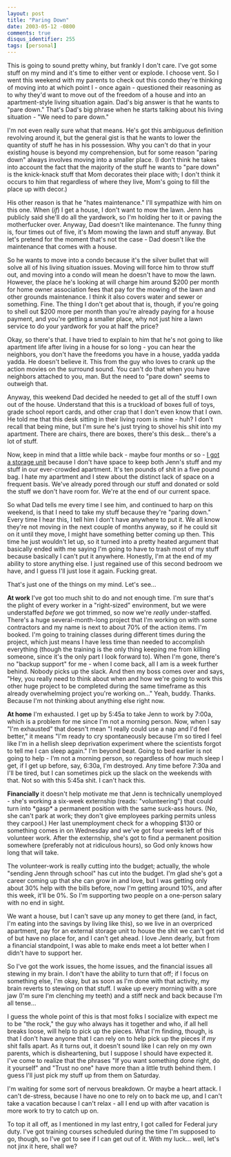 ```yaml
---
layout: post
title: "Paring Down"
date: 2003-05-12 -0800
comments: true
disqus_identifier: 255
tags: [personal]
---
```

This is going to sound pretty whiny, but frankly I don't care. I've got
some stuff on my mind and it's time to either vent or explode. I choose
vent.
 So I went this weekend with my parents to check out this condo they're
thinking of moving into at which point I - once again - questioned their
reasoning as to why they'd want to move out of the freedom of a house
and into an apartment-style living situation again. Dad's big answer is
that he wants to "pare down." That's Dad's big phrase when he starts
talking about his living situation - "We need to pare down."

 I'm not even really sure what that means. He's got this ambiguous
definition revolving around it, but the general gist is that he wants to
lower the quantity of stuff he has in his possession. Why you can't do
that in your existing house is beyond my comprehension, but for some
reason "paring down" always involves moving into a smaller place. (I
don't think he takes into account the fact that the majority of the
stuff he wants to "pare down" is the knick-knack stuff that Mom
decorates their place with; I don't think it occurs to him that
regardless of where they live, Mom's going to fill the place up with
decor.)

 His other reason is that he "hates maintenance." I'll sympathize with
him on this one. When (*if*) I get a house, I don't want to mow the
lawn. Jenn has publicly said she'll do all the yardwork, so I'm holding
her to it or paving the motherfucker over. Anyway, Dad doesn't like
maintenance. The funny thing is, four times out of five, it's Mom mowing
the lawn and stuff anyway. But let's pretend for the moment that's not
the case - Dad doesn't like the maintenance that comes with a house.

 So he wants to move into a condo because it's the silver bullet that
will solve all of his living situation issues. Moving will force him to
throw stuff out, and moving into a condo will mean he doesn't have to
mow the lawn. However, the place he's looking at will charge him around
$200 per month for home owner association fees that pay for the mowing
of the lawn and other grounds maintenance. I think it also covers water
and sewer or something. Fine. The thing I don't get about that is,
though, if you're going to shell out $200 more per month than you're
already paying for a house payment, and you're getting a smaller place,
why not just hire a lawn service to do your yardwork for you at half the
price?

 Okay, so there's that. I have tried to explain to him that he's not
going to like apartment life after living in a house for so long - you
can hear the neighbors, you don't have the freedoms you have in a house,
yadda yadda yadda. He doesn't believe it. This from the guy who loves to
crank up the action movies on the surround sound. You can't do that when
you have neighbors attached to you, man. But the need to "pare down"
seems to outweigh that.

 Anyway, this weekend Dad decided he needed to get all of the stuff I
own out of the house. Understand that this is a truckload of boxes full
of toys, grade school report cards, and other crap that I don't even
know that I own. He told me that this desk sitting in their living room
is mine - huh? I don't recall that being mine, but I'm sure he's just
trying to shovel his shit into my apartment. There are chairs, there are
boxes, there's this desk... there's a lot of stuff.

 Now, keep in mind that a little while back - maybe four months or so -
[I got a storage
unit](/archive/2003/01/27/bits-and-pieces-from-deep-down.aspx) because I
don't have space to keep both Jenn's stuff and my stuff in our
ever-crowded apartment. It's ten pounds of shit in a five pound bag. I
hate my apartment and I stew about the distinct lack of space on a
frequent basis. We've already pored through our stuff and donated or
sold the stuff we don't have room for. We're at the end of our current
space.

 So what Dad tells me every time I see him, and continued to harp on
this weekend, is that I need to take my stuff because they're "paring
down." Every time I hear this, I tell him I don't have anywhere to put
it. We all know they're not moving in the next couple of months anyway,
so if he could sit on it until they move, I might have something better
coming up then. This time he just wouldn't let up, so it turned into a
pretty heated argument that basically ended with me saying I'm going to
have to trash most of my stuff because basically I can't put it
anywhere. Honestly, I'm at the end of my ability to store anything else.
I just regained use of this second bedroom we have, and I guess I'll
just lose it again. Fucking great.

 That's just one of the things on my mind. Let's see...

 **At work** I've got too much shit to do and not enough time. I'm sure
that's the plight of every worker in a "right-sized" environment, but we
were understaffed *before* we got trimmed, so now we're *really*
under-staffed. There's a huge several-month-long project that I'm
working on with some contractors and my name is next to about 70% of the
action items. I'm booked. I'm going to training classes during different
times during the project, which just means I have less time than needed
to accomplish everything (though the training is the only thing keeping
me from killing someone, since it's the only part I look forward to).
When I'm gone, there's no "backup support" for me - when I come back,
all I am is a week further behind. Nobody picks up the slack. And then
my boss comes over and says, "Hey, you really need to think about when
and how we're going to work this other huge project to be completed
during the same timeframe as this already overwhelming project you're
working on..." Yeah, buddy. Thanks. Because I'm not thinking about
anything else right now.

 **At home** I'm exhausted. I get up by 5:45a to take Jenn to work by
7:00a, which is a problem for me since I'm not a morning person. Now,
when I say "I'm exhausted" that doesn't mean "I really could use a nap
and I'd feel better," it means "I'm ready to cry spontaneously because
I'm so tired I feel like I'm in a hellish sleep deprivation experiment
where the scientists forgot to tell me I can sleep again." I'm beyond
beat. Going to bed earlier is not going to help - I'm not a morning
person, so regardless of how much sleep I get, if I get up before, say,
6:30a, I'm destroyed. Any time before 7:30a and I'll be tired, but I can
sometimes pick up the slack on the weekends with that. Not so with this
5:45a shit. I can't hack this.

 **Financially** it doesn't help motivate me that Jenn is technically
unemployed - she's working a six-week externship (reads: "volunteering")
that could turn into \*gasp\* a permanent position with the same
suck-ass hours. (No, she can't park at work; they don't give employees
parking permits unless they carpool.) Her last unemployment check for a
whopping $130 or something comes in on Wednesday and we've got four
weeks left of this volunteer work. After the externship, she's got to
find a permanent position somewhere (preferably not at ridiculous
hours), so God only knows how long that will take.

 The volunteer-work is really cutting into the budget; actually, the
whole "sending Jenn through school" has cut into the budget. I'm glad
she's got a career coming up that she can grow in and love, but I was
getting only about 30% help with the bills before, now I'm getting
around 10%, and after this week, it'll be 0%. So I'm supporting two
people on a one-person salary with no end in sight.

 We want a house, but I can't save up any money to get there (and, in
fact, I'm eating into the savings by living like this), so we live in an
overpriced apartment, pay for an external storage unit to house the shit
we can't get rid of but have no place for, and I can't get ahead. I love
Jenn dearly, but from a financial standpoint, I was able to make ends
meet a lot better when I didn't have to support her.

 So I've got the work issues, the home issues, and the financial issues
all stewing in my brain. I don't have the ability to turn that off; if I
focus on something else, I'm okay, but as soon as I'm done with that
activity, my brain reverts to stewing on that stuff. I wake up every
morning with a sore jaw (I'm sure I'm clenching my teeth) and a stiff
neck and back because I'm all tense...

 I guess the whole point of this is that most folks I socialize with
expect me to be "the rock," the guy who always has it together and who,
if all hell breaks loose, will help to pick up the pieces. What I'm
finding, though, is that I don't have anyone that I can rely on to help
pick up the pieces if *my* shit falls apart. As it turns out, it doesn't
sound like I can rely on my own parents, which is disheartening, but I
suppose I should have expected it. I've come to realize that the phrases
"If you want something done right, do it yourself" and "Trust no one"
have more than a little truth behind them. I guess I'll just pick my
stuff up from them on Saturday.

 I'm waiting for some sort of nervous breakdown. Or maybe a heart
attack. I can't de-stress, because I have no one to rely on to back me
up, and I can't take a vacation because I can't relax - all I end up
with after vacation is more work to try to catch up on.

 To top it all off, as I mentioned in my last entry, I got called for
Federal jury duty. I've got training courses scheduled during the time
I'm supposed to go, though, so I've got to see if I can get out of it.
With my luck... well, let's not jinx it here, shall we?
